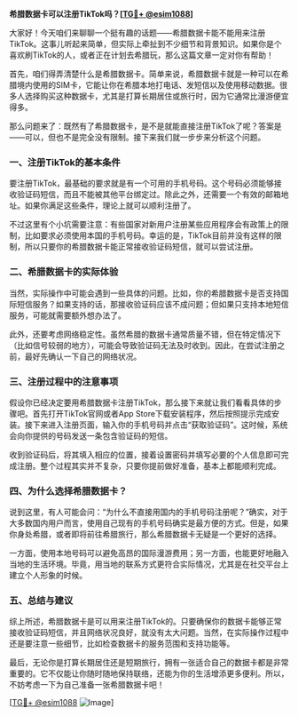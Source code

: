 **希腊数据卡可以注册TikTok吗？[[TG💪+ @esim1088](https://t.me/s/esim1088)]**

大家好！今天咱们来聊聊一个挺有趣的话题——希腊数据卡能不能用来注册TikTok。这事儿听起来简单，但实际上牵扯到不少细节和背景知识。如果你是个喜欢刷TikTok的人，或者正在计划去希腊玩，那么这篇文章一定对你有帮助！

首先，咱们得弄清楚什么是希腊数据卡。简单来说，希腊数据卡就是一种可以在希腊境内使用的SIM卡，它能让你在希腊本地打电话、发短信以及使用移动数据。很多人选择购买这种数据卡，尤其是打算长期居住或旅行时，因为它通常比漫游便宜得多。

那么问题来了：既然有了希腊数据卡，是不是就能直接注册TikTok了呢？答案是——可以，但也不是完全没有限制。接下来我们就一步步来分析这个问题。

### 一、注册TikTok的基本条件

要注册TikTok，最基础的要求就是有一个可用的手机号码。这个号码必须能够接收验证码短信，而且不能被其他平台绑定过。除此之外，还需要一个有效的邮箱地址。如果你满足这些条件，理论上就可以顺利注册了。

不过这里有个小坑需要注意：有些国家对新用户注册某些应用程序会有政策上的限制，比如要求必须使用本国的手机号码。幸运的是，TikTok目前并没有这样的限制，所以只要你的希腊数据卡能正常接收验证码短信，就可以尝试注册。

### 二、希腊数据卡的实际体验

当然，实际操作中可能会遇到一些具体的问题。比如，你的希腊数据卡是否支持国际短信服务？如果支持的话，那接收验证码应该不成问题；但如果只支持本地短信服务，可能就需要额外想办法了。

此外，还要考虑网络稳定性。虽然希腊的数据卡通常质量不错，但在特定情况下（比如信号较弱的地方），可能会导致验证码无法及时收到。因此，在尝试注册之前，最好先确认一下自己的网络状况。

### 三、注册过程中的注意事项

假设你已经决定要用希腊数据卡注册TikTok，那么接下来就让我们看看具体的步骤吧。首先打开TikTok官网或者App Store下载安装程序，然后按照提示完成安装。接下来进入注册页面，输入你的手机号码并点击“获取验证码”。这时候，系统会向你提供的号码发送一条包含验证码的短信。

收到验证码后，将其填入相应的位置，接着设置密码并填写必要的个人信息即可完成注册。整个过程其实并不复杂，只要你提前做好准备，基本上都能顺利完成。

### 四、为什么选择希腊数据卡？

说到这里，有人可能会问：“为什么不直接用国内的手机号码注册呢？”确实，对于大多数国内用户而言，使用自己现有的手机号码确实是最方便的方式。但是，如果你身处希腊，或者即将前往希腊旅行，那么希腊数据卡无疑是一个更好的选择。

一方面，使用本地号码可以避免高昂的国际漫游费用；另一方面，也能更好地融入当地的生活环境。毕竟，用当地的联系方式更符合实际情况，尤其是在社交平台上建立个人形象的时候。

### 五、总结与建议

综上所述，希腊数据卡是可以用来注册TikTok的。只要确保你的数据卡能够正常接收验证码短信，并且网络状况良好，就没有太大问题。当然，在实际操作过程中还是要注意一些细节，比如检查数据卡的服务范围和支持功能等。

最后，无论你是打算长期居住还是短期旅行，拥有一张适合自己的数据卡都是非常重要的。它不仅能让你随时随地保持联络，还能为你的生活增添更多便利。所以，不妨考虑一下为自己准备一张希腊数据卡吧！

[[TG💪+ @esim1088](https://t.me/s/esim1088) ![Image](https://i.postimg.cc/4NQfJmqS/Snipaste-2025-05-13-00-14-12.png)]